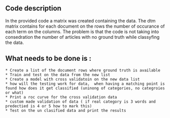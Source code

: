 ## Code description

In the provided code a matrix was created containing the data. The dtm matrix contains for each document on the rows
the number of occurance of each term on the columns. The problem is that the code is not taking into consedration the number
of articles with no ground truth while classyfing the data. 

## What needs to be done is :
    * Create a list of the document rows where ground truth is available
    * Train and test on the data from the new list 
    * Create a model with cross validatoin on the new data list
    * how will the testing work for data,  when having a matching point is found how does it get classified (uninong of categories, no categroies or what)
    * Print a roc curve for the cross validation data
    * custom made validation of data ( if real category is 3 words and predectied is 4 or 5 how to mark this)
    * Test on the un clasified data and print the results
